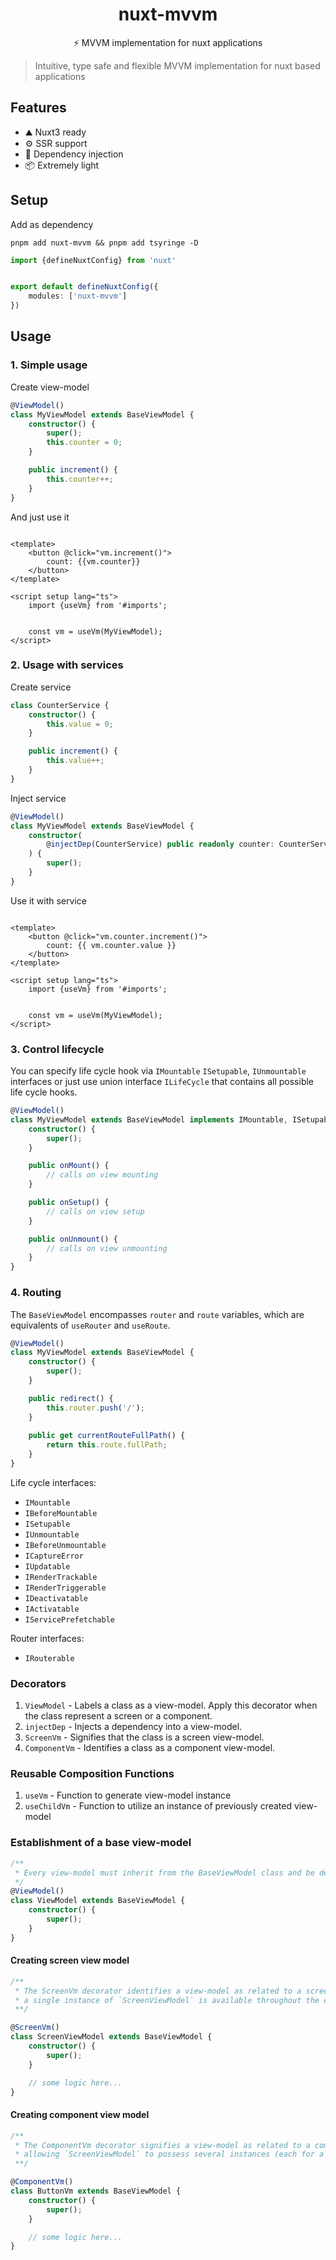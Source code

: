 <h1 align="center">nuxt-mvvm</h1>

<p align="center">⚡️ MVVM implementation for nuxt applications</p>

> Intuitive, type safe and flexible MVVM implementation for nuxt based applications

## Features

- ⛰️ Nuxt3 ready
- ⚙️ SSR support
- 💉 Dependency injection
- 📦 Extremely light

## Setup

Add as dependency

```shell
pnpm add nuxt-mvvm && pnpm add tsyringe -D
```

```ts
import {defineNuxtConfig} from 'nuxt'


export default defineNuxtConfig({
    modules: ['nuxt-mvvm']
})
```

## Usage

### 1. Simple usage

Create view-model

```ts
@ViewModel()
class MyViewModel extends BaseViewModel {
    constructor() {
        super();
        this.counter = 0;
    }

    public increment() {
        this.counter++;
    }
}
```

And just use it

```vue

<template>
	<button @click="vm.increment()">
		count: {{vm.counter}}
	</button>
</template>

<script setup lang="ts">
	import {useVm} from '#imports';


	const vm = useVm(MyViewModel);
</script>
```

### 2. Usage with services

Create service

```ts
class CounterService {
    constructor() {
        this.value = 0;
    }

    public increment() {
        this.value++;
    }
}
```

Inject service

```ts
@ViewModel()
class MyViewModel extends BaseViewModel {
    constructor(
        @injectDep(CounterService) public readonly counter: CounterService
    ) {
        super();
    }
}
```

Use it with service

```vue

<template>
	<button @click="vm.counter.increment()">
		count: {{ vm.counter.value }}
	</button>
</template>

<script setup lang="ts">
	import {useVm} from '#imports';


	const vm = useVm(MyViewModel);
</script>
```

### 3. Control lifecycle

You can specify life cycle hook via `IMountable` `ISetupable`, `IUnmountable` interfaces or just use union
interface `ILifeCycle` that contains all possible life cycle hooks.

```ts
@ViewModel()
class MyViewModel extends BaseViewModel implements IMountable, ISetupable, IUnmountable /* or implements ILifeCycle */ {
    constructor() {
        super();
    }

    public onMount() {
        // calls on view mounting
    }

    public onSetup() {
        // calls on view setup
    }

    public onUnmount() {
        // calls on view unmounting
    }
}
```

### 4. Routing
The `BaseViewModel` encompasses `router` and `route` variables, which are equivalents of `useRouter` and `useRoute`.
```ts
@ViewModel()
class MyViewModel extends BaseViewModel {
    constructor() {
        super();
    }

    public redirect() {
        this.router.push('/');
    }
    
    public get currentRouteFullPath() {
        return this.route.fullPath;
    }
}
```

Life cycle interfaces:

- `IMountable`
- `IBeforeMountable`
- `ISetupable`
- `IUnmountable`
- `IBeforeUnmountable`
- `ICaptureError`
- `IUpdatable`
- `IRenderTrackable`
- `IRenderTriggerable`
- `IDeactivatable`
- `IActivatable`
- `IServicePrefetchable`

Router interfaces:

- `IRouterable`

### Decorators

1. `ViewModel` - Labels a class as a view-model. Apply this decorator when the class represent a screen or a component.
2. `injectDep` - Injects a dependency into a view-model.
3. `ScreenVm` - Signifies that the class is a screen view-model.
4. `ComponentVm` - Identifies a class as a component view-model.

### Reusable Composition Functions

1. `useVm` - Function to generate view-model instance
2. `useChildVm` - Function to utilize an instance of previously created view-model

### Establishment of a base view-model

```ts
/**
 * Every view-model must inherit from the BaseViewModel class and be decorated with the @ViewModel, or @ScreenVm, or @ComponentVm decorator.
 */
@ViewModel()
class ViewModel extends BaseViewModel {
    constructor() {
        super();
    }
}
```

#### Creating screen view model

```ts
/**
 * The ScreenVm decorator identifies a view-model as related to a screen. This implies that
 * a single instance of `ScreenViewModel` is available throughout the entire application.
 **/

@ScreenVm()
class ScreenViewModel extends BaseViewModel {
    constructor() {
        super();
    }

    // some logic here...
}
```

#### Creating component view model

```ts
/**
 * The ComponentVm decorator signifies a view-model as related to a component,
 * allowing `ScreenViewModel` to possess several instances (each for a different component)
 **/

@ComponentVm()
class ButtonVm extends BaseViewModel {
    constructor() {
        super();
    }

    // some logic here...
}
```
